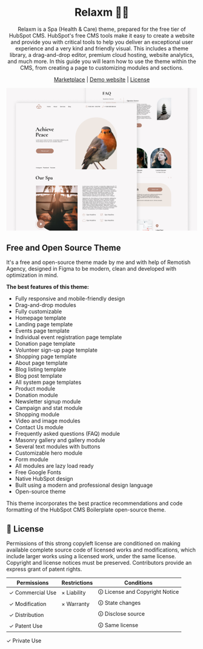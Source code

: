<h1 align="center">Relaxm 🧘‍♀️</h1>

<p align="center">
Relaxm is a Spa (Health & Care) theme, prepared for the free tier of HubSpot CMS. HubSpot's free CMS tools make it easy to create a website and provide you with critical tools to help you deliver an exceptional user experience and a very kind and friendly visual. This includes a theme library, a drag-and-drop editor, premium cloud hosting, website analytics, and much more. In this guide you will learn how to use the theme within the CMS, from creating a page to customizing modules and sections.
</p>

<p align="center">
  <a href="https://ecosystem.hubspot.com/marketplace/website/relaxm-theme-by-remotish?__hstc=129337491.f996b526c23d995a41a003a80650d745.1615842682117.1661219757042.1662080438410.902&__hssc=129337491.1.1662080438410&__hsfp=4116514488">Marketplace</a> |
  <a href="https://marketplace.remotish.agency/relaxm-theme">Demo website</a> |
  <a href="./LICENSE">License</a>
</p>

<img src="./images/ThumbnailR.png" alt="Promotional cover of Relaxm Theme">

## Free and Open Source Theme
It's a free and open-source theme made by me and with help of Remotish Agency, designed in Figma to be modern, clean and developed with optimization in mind.

**The best features of this theme:**
 
- Fully responsive and mobile-friendly design
- Drag-and-drop modules
- Fully customizable
- Homepage template
- Landing page template
- Events page template
- Individual event registration page template
- Donation page template
- Volunteer sign-up page template
- Shopping page template
- About page template
- Blog listing template
- Blog post template
- All system page templates
- Product module
- Donation module
- Newsletter signup module
- Campaign and stat module
- Shopping module
- Video and image modules
- Contact Us module
- Frequently asked questions (FAQ) module
- Masonry gallery and gallery module
- Several text modules with buttons
- Customizable hero module
- Form module
- All modules are lazy load ready
- Free Google Fonts
- Native HubSpot design
- Built using a modern and professional design language
- Open-source theme

This theme incorporates the best practice recommendations and code formatting of the HubSpot CMS Boilerplate open-source theme.

## 📄 License

Permissions of this strong copyleft license are conditioned on making available complete source code of licensed works and modifications, which include larger works using a licensed work, under the same license. Copyright and license notices must be preserved. Contributors provide an express grant of patent rights.

| Permissions | Restrictions | Conditions
| --- | --- | --- 
&check; Commercial Use | &times; Liability | &#x1f6c8; License and Copyright Notice
&check; Modification   | &times; Warranty | &#x1f6c8; State changes
&check; Distribution |  | &#x1f6c8; Disclose source
&check; Patent Use |  | &#x1f6c8; Same license
&check; Private Use
